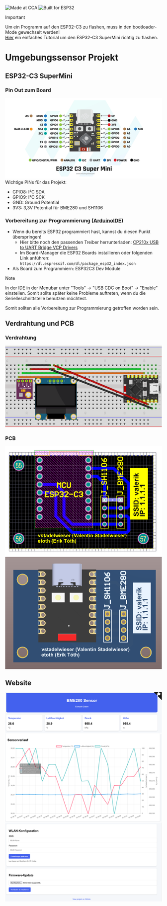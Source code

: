 ![Made at CCA](https://img.shields.io/badge/Made_at-CCA-gray?style=flat&logo=data%3Aimage%2Fpng%3Bbase64%2CiVBORw0KGgoAAAANSUhEUgAAACAAAAAgCAYAAABzenr0AAAABGdBTUEAALGPC%2FxhBQAAACBjSFJNAAB6JgAAgIQAAPoAAACA6AAAdTAAAOpgAAA6mAAAF3CculE8AAAABmJLR0QA%2FwD%2FAP%2BgvaeTAAAAB3RJTUUH5QMECyAmCUODqAAABu5JREFUWMOtl29sk9cVxp9z7%2FvHNglKFfEvTktQSVcUNsUgBZq12%2Bi0QoeAakPbh2pqRQOhXtsRmOikqVBaPqydaJi2BEIS2k6o6lbaqWFFEG3ahGGkpCTZMhidBpgpDinMLBQ7tl%2Ffe88%2BJIATTEhYzzfL5z3P79zz3PPqJdxFdDy%2FCySFq9PeTwGQdO3trE1m8a%2FCk64l7kZcWNLWae8F1mYTa7NRp7M%2FIks6Hc81ThqA7kZcpTJ1rM1WAIGRv4ZIiG3S7%2Bxkpb3JnMSEATqeawRZ0tEpr46NeQnAlDEpQyTEq9Jn109mHBMeARsGK13CzE%2FmEQeAADM%2FabJ6FmvzxZ3A%2Fo4XQUQugx3rQ3Vt%2BpWyx9jwbjDPGVMpSiTWFw6dOlxScrUQgAdwpvi1d%2B%2F%2BBPZ3bIYg6WR1ZoPSXqu3gu79rKqvnaRYD6Lzo8SFqJ1BPYdLZsRL2Uu3spepg5BOfPP3xwWQ44oLy87qVB2z2QpwJcBzeRpF0va17oKBotNgfA2EqyRE7Qz0tBcVXitlpRrA5jtgrobWHjm%2Bzher5%2BnXj52a%2BAiGOx8WNzzK7SCiA4KsMPdn%2B%2B77Q%2FnXmZlm05E%2F%2BwoQ5KxqBJuVOaWGIOQr5PPXQyuv%2BPXf3Bng%2FY9%2FAkGW7ankRsNmS654DsTvBVnrmU3sm%2FsvgKQMcja7C2xW5OlnCEK%2BKqYU7mCVzRb%2F7J3xPcAMGNYOA6F84iM5FQyeyeDhB5hnAFxxm2kGAA6xVi7Atz%2BBtWvXAsw%2BZp7V0nru%2FHvHFwY1qwZmXjXmmaggUXuq9%2F72KxfnTWcAVVcil5Zbvd%2BC0U233g5qI8sOF%2FfsiNXM3jaHgAEAqebW1psmXFdTA9u2nUwmU6eUem3BgnvOCX%2B6u3h6QYRh7gfw4Ei1qCBR2%2FPJ%2FPbBS%2BWlSpkmbXjVxSllkc8yTs980Xca4IcB3HNDXMhwRzwVc6eeWKaUetsY43dc90QoFNJdXV2Qa2tqYFmWnUql6rTWWwCUMPMjV%2FrojPCnuounF0YYZi5A7rB4Rfvn8TmlSplGw7wCwAPMKI%2F7Z0Uupa2e%2BSI2DEF0lKQVPn4lHXsf05ZqrXczczkzV2utPcdxOkOhkJaLqqqcVCq1QWv9cs7Mi65DwEl1F88sjAiij17asOVoaTBVqpRpMMy5bv8SM8rjgZLIDzJrezbJgxES4rfH4qnYBzfFy0ZybWauNsZkXNftpKefeuoVrfVG5FmvRPRvKeXTnuf9qah8DYSgaZ5nWsaI33Q00QHbFs8w8%2BWr%2F3oTtm1%2FQ2v9FjPPzpOelFLWCwxbk5E%2FmJn55o9xcwGAafTFHi8XAFhWV1f%2FRWudZuavAnByuo8KIWpXL%2B7%2F47rHE6VL5hwrX71969lFldEIM3KMeaP7NssS4YTv0QF9bvtCy7JkMpHodV33NHOOMYdjSEq5LRAI%2FFxWVlZqx3E6tdYZZq4G4BBRVEpZu3rRhfaHKijIRu0Cm%2Bc3P7HvTCzu6%2F5vtnQUBBG12ZYIf%2F6fMzHR37BUa%2F1rZq7y%2Bf2RZDLZ7bruP3IghqSU2%2Fx%2B%2F06lVFZ2dXUhFAoZ13U7lVIegBIp5QvfrYq2P1Qhg2xUI8ArARSB%2BeGvBKNn%2BuKB7kEvGGHGXEH0qW2JH16L%2FzMmEx8vNcbsZuYyZn6Amct9Pl8uxAIp5S8DgUC9Uirb3NKSs4hqagDAx8wzW1pbovEjj5WyyTaM2e0AKAqy1v%2Fub4sP98QfnUYEGrzYfclK994QHzUaIQ5YlhV%2BfPnyvkMHD5YR0QCAdHNLy3C1sa6IR74NkChglWgFm%2B%2Fl9w5FSdirmfXJTXvvhRBigdZ6P4%2Fdgjch3vP7%2FWuYOdG0Z8%2Fo%2F%2FIUB5GdBugkgGR%2BfeoFiQGAIISAEGKAiHpv4%2FQhIjpp23aG6NaX7y0AxY98BNYpRVZBPUhuuwWCRBsJ%2B9mLl1OxH7913xIASwYHB%2FstywoLIT4cKy6lfDkQCLyRzmSyu5ua8rR7m4gfWQYI22aV2ADWWwFMGREPd57h2LvHgkuNMU0ASEq5LpFIHJ46dWpQKdVgjFmVI74zq1S2ubk5%2F2FinMiBqAN4IQl708lPue%2Bdo8FRhhu5ts8mk8lDhYWFQaXUDiLqDgQCb4wnfkcAAIhHlgEghwju2wcuX%2FvrQEVetxPRBSnl%2BrNnzx56cN68AgI8Zvb2jCM%2BIYDr8cyaNSCiMs%2Fz2pj5y3mLEf3dcZyVzHy%2Bde%2FeCdWd8HeBEAK2bfcLIfYh%2F%2B1ICiH22bYdE2LiX3xyookjG1P7XPdEnndHcmS312uts9eXzBcKcB2iMhQyPtftzIHIjrj9F0qp7J1m%2Fn8B3ICorDSO43xijLGEEMf9fv8OpZQ3mc6vx%2F8Ajya3h4EmI%2FgAAAAldEVYdGRhdGU6Y3JlYXRlADIwMjEtMDMtMDRUMTE6MzI6MzgrMDE6MDC0gWgyAAAAJXRFWHRkYXRlOm1vZGlmeQAyMDIxLTAzLTA0VDExOjMyOjM4KzAxOjAwxdzQjgAAABl0RVh0U29mdHdhcmUAQWRvYmUgSW1hZ2VSZWFkeXHJZTwAAABXelRYdFJhdyBwcm9maWxlIHR5cGUgaXB0YwAAeJzj8gwIcVYoKMpPy8xJ5VIAAyMLLmMLEyMTS5MUAxMgRIA0w2QDI7NUIMvY1MjEzMQcxAfLgEigSi4A6hcRdPJCNZUAAAAASUVORK5CYII%3D&labelColor=white&color=rgb(167%2C%20197%2C%20111))
![Built for ESP32](https://img.shields.io/badge/Built%20for-ESP32-blue?logo=espressif&logoColor=white)

> [!IMPORTANT]
> Um ein Programm auf den ESP32-C3 zu flashen, muss in den bootloader-Mode gewechselt werden!\
> [Hier](https://www.edgemicrotech.com/esp32-c3-super-mini-arduino-ide-quick-start-guide/) ein einfaches Tutorial um den ESP32-C3 SuperMini richtig zu flashen.

# Umgebungssensor Projekt
## ESP32-C3 SuperMini
### Pin Out zum Board
![ESP32-C3 SuperMini Pin Out](/docs/esp32-c3-supermini_pinout.png)
Wichtige PINs für das Projekt:
- GPIO8: I²C SDA
- GPIO9: I²C SCK
- GND: Ground Potential
- 3V3: 3,3V Potential für BME280 und SH1106
### Vorbereitung zur Programmierung ([ArduinoIDE](https://www.arduino.cc/en/software/))
- Wenn du bereits ESP32 programmiert hast, kannst du diesen Punkt überspringen!
    - Hier bitte noch den passenden Treiber herrunterladen: [CP210x USB to UART Bridge VCP Drivers](https://www.silabs.com/developer-tools/usb-to-uart-bridge-vcp-drivers?tab=downloads)
    - Im Board-Manager die ESP32 Boards installieren oder folgenden Link anführen: `https://dl.espressif.com/dl/package_esp32_index.json`
- Als Board zum Programmiern: ESP32C3 Dev Module

> [!NOTE]
> In der IDE in der Menubar unter "Tools" → "USB CDC on Boot" → "Enable" einstellen. Somit sollte später keine Probleme auftreten, wenn du die Serielleschnittstelle benutzen möchtest.

Somit sollten alle Vorbereitung zur Programmierung getroffen worden sein.

## Verdrahtung und PCB
### Verdrahtung
![Steckbrettaufbau](/docs/Steckplatine.png)
### PCB
![2D-View: PCB](/docs/PCB_2D_View.png)
![3D-View: PCB](/docs/PCB_3D_View.png)

## Website
![Website](/docs/Website1.png)
![Website](/docs/Website2.png)
![Website](/docs/Website3.png)

